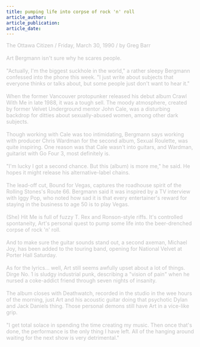 ```yaml
---
title: pumping life into corpse of rock 'n' roll
article_author: 
article_publication: 
article_date: 
---
```

<span style="color: #c0c0c0">The Ottawa Citizen / Friday, March 30, 1990 / by Greg Barr<br /><br />Art Bergmann isn't sure why he scares people.<br /><br />&quot;Actually, I'm the biggest suckhole in the world,&quot; a rather sleepy Bergmann confessed into the phone this week. &quot;I just write about subjects that everyone thinks or talks about, but some people just don't want to hear it.&quot;<br /><br />When the former Vancouver protopunker released his debut album Crawl With Me in late 1988, it was a tough sell. The moody atmosphere, created by former Velvet Underground mentor John Cale, was a disturbing backdrop for ditties about sexually-abused women, among other dark subjects.<br /><br />Though working with Cale was too intimidating, Bergmann says working with producer Chris Wardman for the second album, Sexual Roulette, was quite inspiring. One reason was that Cale wasn't into guitars, and Wardman, guitarist with Go Four 3, most definitely is.<br /><br />&quot;I'm lucky I got a second chance. But this (album) is more me,&quot; he said. He hopes it might release his alternative-label chains.<br /><br />The lead-off cut, Bound for Vegas, captures the roadhouse spirit of the Rolling Stones's Route 66. Bergmann said it was inspired by a TV interview with Iggy Pop, who noted how sad it is that every entertainer's reward for staying in the business to age 50 is to play Vegas.<br /><br />(She) Hit Me is full of fuzzy T. Rex and Ronson-style riffs. It's controlled spontaneity, Art's personal quest to pump some life into the beer-drenched corpse of rock 'n' roll.<br /><br />And to make sure the guitar sounds stand out, a second axeman, Michael Joy, has been added to the touring band, opening for National Velvet at Porter Hall Saturday.<br /><br />As for the lyrics... well, Art still seems awfully upset about a lot of things. Dirge No. 1 is sludgy industrial punk, describing a &quot;vision of pain&quot; when he nursed a coke-addict friend through seven nights of insanity.<br /><br />The album closes with Deathwatch, recorded in the studio in the wee hours of the morning, just Art and his acoustic guitar doing that psychotic Dylan and Jack Daniels thing. Those personal demons still have Art in a vice-like grip.<br /><br />&quot;I get total solace in spending the time creating my music. Then once that's done, the performance is the only thing I have left. All of the hanging around waiting for the next show is very detrimental.&quot;<br /></span>

